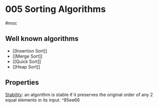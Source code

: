 # 005 Sorting Algorithms
#moc 
## Well known algorithms
- [[Insertion Sort]]
- [[Merge Sort]]
- [[Quick Sort]]
- [[Heap Sort]]

## Properties
[Stability](https://en.wikipedia.org/wiki/Sorting_algorithm#Stability): an algorithm is stable if it preserves the original order of any 2 equal elements in its input.  ^85ee66